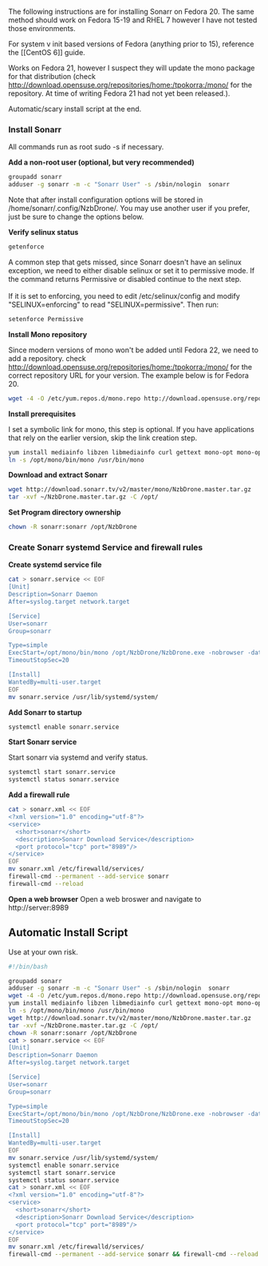 The following instructions are for installing Sonarr on Fedora 20.  The same method should work on Fedora 15-19 and RHEL 7 however I have not tested those environments.

For system v init based versions of Fedora (anything prior to 15), reference the [[CentOS 6]] guide.

Works on Fedora 21, however I suspect they will update the mono package for that distribution (check http://download.opensuse.org/repositories/home:/tpokorra:/mono/ for the repository.  At time of writing Fedora 21 had not yet been released.).  

Automatic/scary install script at the end.

### Install Sonarr

All commands run as root sudo -s if necessary.

**Add a non-root user (optional, but very recommended)**
```bash
groupadd sonarr
adduser -g sonarr -m -c "Sonarr User" -s /sbin/nologin  sonarr
```
Note that after install configuration options will be stored in /home/sonarr/.config/NzbDrone/.  You may use another user if you prefer, just be sure to change the options below.

**Verify selinux status**
	
```bash
getenforce
```
A common step that gets missed, since Sonarr doesn't have an selinux exception, we need to either disable selinux or set it to permissive mode.  If the command returns Permissive or disabled continue to the next step.
<br />  
If it is set to enforcing, you need to edit /etc/selinux/config and modify "SELINUX=enforcing" to read "SELINUX=permissive".
Then run:

```bash
setenforce Permissive
```

**Install Mono repository**

Since modern versions of mono won't be added until Fedora 22, we need to add a repository.  check http://download.opensuse.org/repositories/home:/tpokorra:/mono/ for the correct repository URL for your version.  The example below is for Fedora 20.

```bash
wget -4 -O /etc/yum.repos.d/mono.repo http://download.opensuse.org/repositories/home:/tpokorra:/mono/Fedora_20/home:tpokorra:mono.repo
```

**Install prerequisites**
    
I set a symbolic link for mono, this step is optional. If you have applications that rely on the earlier version, skip the link creation step.

```bash
yum install mediainfo libzen libmediainfo curl gettext mono-opt mono-opt-devel sqlite.x86_64
ln -s /opt/mono/bin/mono /usr/bin/mono
```

**Download and extract Sonarr**
    
```bash
wget http://download.sonarr.tv/v2/master/mono/NzbDrone.master.tar.gz
tar -xvf ~/NzbDrone.master.tar.gz -C /opt/
```

**Set Program directory ownership**
```bash
chown -R sonarr:sonarr /opt/NzbDrone
```


### Create Sonarr systemd Service and firewall rules

**Create systemd service file**
```bash
cat > sonarr.service << EOF
[Unit]
Description=Sonarr Daemon
After=syslog.target network.target

[Service]
User=sonarr
Group=sonarr

Type=simple
ExecStart=/opt/mono/bin/mono /opt/NzbDrone/NzbDrone.exe -nobrowser -data /opt/NzbDrone
TimeoutStopSec=20

[Install]
WantedBy=multi-user.target
EOF
mv sonarr.service /usr/lib/systemd/system/
```

**Add Sonarr to startup**

```bash
systemctl enable sonarr.service
```

**Start Sonarr service**

Start sonarr via systemd and verify status.
    
```bash
systemctl start sonarr.service
systemctl status sonarr.service
```
	
**Add a firewall rule**
    
```bash
cat > sonarr.xml << EOF
<?xml version="1.0" encoding="utf-8"?>
<service>
  <short>sonarr</short>
  <description>Sonarr Download Service</description>
  <port protocol="tcp" port="8989"/>
</service>
EOF
mv sonarr.xml /etc/firewalld/services/
firewall-cmd --permanent --add-service sonarr
firewall-cmd --reload
```

**Open a web browser**
Open a web broswer and navigate to http://server:8989
	
## Automatic Install Script
Use at your own risk.
```bash
#!/bin/bash

groupadd sonarr
adduser -g sonarr -m -c "Sonarr User" -s /sbin/nologin  sonarr
wget -4 -O /etc/yum.repos.d/mono.repo http://download.opensuse.org/repositories/home:/tpokorra:/mono/Fedora_20/home:tpokorra:mono.repo
yum install mediainfo libzen libmediainfo curl gettext mono-opt mono-opt-devel sqlite.x86_64
ln -s /opt/mono/bin/mono /usr/bin/mono
wget http://download.sonarr.tv/v2/master/mono/NzbDrone.master.tar.gz
tar -xvf ~/NzbDrone.master.tar.gz -C /opt/
chown -R sonarr:sonarr /opt/NzbDrone
cat > sonarr.service << EOF
[Unit]
Description=Sonarr Daemon
After=syslog.target network.target

[Service]
User=sonarr
Group=sonarr

Type=simple
ExecStart=/opt/mono/bin/mono /opt/NzbDrone/NzbDrone.exe -nobrowser -data /opt/NzbDrone
TimeoutStopSec=20

[Install]
WantedBy=multi-user.target
EOF
mv sonarr.service /usr/lib/systemd/system/
systemctl enable sonarr.service
systemctl start sonarr.service
systemctl status sonarr.service
cat > sonarr.xml << EOF
<?xml version="1.0" encoding="utf-8"?>
<service>
  <short>sonarr</short>
  <description>Sonarr Download Service</description>
  <port protocol="tcp" port="8989"/>
</service>
EOF
mv sonarr.xml /etc/firewalld/services/
firewall-cmd --permanent --add-service sonarr && firewall-cmd --reload

 ```